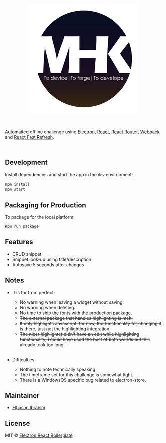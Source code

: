 <p align="center"><img src=".erb/img/mhk-logo.png" width="70%" /></p>

<br>

<p>
  Automaited offline challenge using <a href="https://electron.atom.io/">Electron</a>, <a href="https://facebook.github.io/react/">React</a>, <a href="https://github.com/reactjs/react-router">React Router</a>, <a href="https://webpack.js.org/">Webpack</a> and <a href="https://www.npmjs.com/package/react-refresh">React Fast Refresh</a>.
</p>

<br>

## Development

Install dependencies and start the app in the `dev` environment:


```bash
npm install
npm start
```

## Packaging for Production

To package for the local platform:

```bash
npm run package
```
## Features

- CRUD snippet
- Snippet look-up using title/description
- Autosave 5 seconds after changes

## Notes

- It is far from perfect:
  - No warning when leaving a widget without saving.
  - No warning when deleting.
  - No time to ship the fonts with the production package.
  - <s>The external package that handles highlighting is meh.</s>
  - <s>It only highlights Javascript, for now, the functionality for changing it is there, just not the highlighting integration.</s>
  - <s>The nicer highlighter didn't have an edit while highlighting functionality, I could have used the best of both worlds but this already took too long.</s>
  
  <br/>
 
- Difficulties
  - Nothing to note technically speaking.
  - The timeframe set for this challenge is somewhat tight.
  - There is a WindowsOS specific bug related to electron-store.

## Maintainer

- [Elhasan Ibrahim](https://github.com/mhkaserz)

## License

MIT © [Electron React Boilerplate](https://github.com/electron-react-boilerplate)
